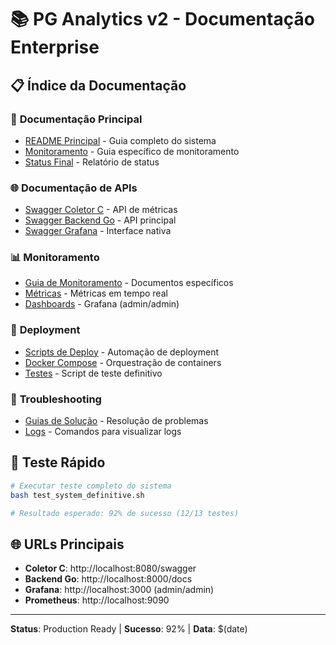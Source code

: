 # 📚 PG Analytics v2 - Documentação Enterprise

## 📋 Índice da Documentação

### 📖 **Documentação Principal**
- [README Principal](../README.md) - Guia completo do sistema
- [Monitoramento](../MONITORING.md) - Guia específico de monitoramento
- [Status Final](monitoring/FINAL_STATUS_REPORT.md) - Relatório de status

### 🌐 **Documentação de APIs**
- [Swagger Coletor C](http://localhost:8080/swagger) - API de métricas
- [Swagger Backend Go](http://localhost:8000/docs) - API principal
- [Swagger Grafana](http://localhost:3000/swagger) - Interface nativa

### 📊 **Monitoramento**
- [Guia de Monitoramento](monitoring/) - Documentos específicos
- [Métricas](http://localhost:8080/metrics) - Métricas em tempo real
- [Dashboards](http://localhost:3000) - Grafana (admin/admin)

### 🚀 **Deployment**
- [Scripts de Deploy](deployment/) - Automação de deployment
- [Docker Compose](../docker-compose.yml) - Orquestração de containers
- [Testes](../test_system_definitive.sh) - Script de teste definitivo

### 🔧 **Troubleshooting**
- [Guias de Solução](troubleshooting/) - Resolução de problemas
- [Logs](../docker-compose.yml) - Comandos para visualizar logs

## 🧪 Teste Rápido
```bash
# Executar teste completo do sistema
bash test_system_definitive.sh

# Resultado esperado: 92% de sucesso (12/13 testes)
```

## 🌐 URLs Principais
- **Coletor C**: http://localhost:8080/swagger
- **Backend Go**: http://localhost:8000/docs
- **Grafana**: http://localhost:3000 (admin/admin)
- **Prometheus**: http://localhost:9090

---
**Status**: Production Ready | **Sucesso**: 92% | **Data**: $(date)
